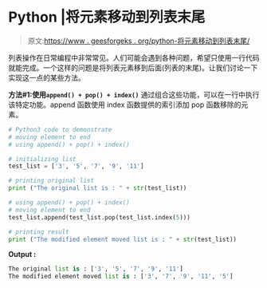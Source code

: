 # Python |将元素移动到列表末尾

> 原文:[https://www . geesforgeks . org/python-将元素移动到列表末尾/](https://www.geeksforgeeks.org/python-move-element-to-end-of-the-list/)

列表操作在日常编程中非常常见。人们可能会遇到各种问题，希望只使用一行代码就能完成。一个这样的问题是将列表元素移到后面(列表的末尾)。让我们讨论一下实现这一点的某些方法。

**方法#1:使用`append() + pop() + index()`**
通过组合这些功能，可以在一行中执行该特定功能。append 函数使用 index 函数提供的索引添加 pop 函数移除的元素。

```py
# Python3 code to demonstrate  
# moving element to end 
# using append() + pop() + index()

# initializing list
test_list = ['3', '5', '7', '9', '11']

# printing original list 
print ("The original list is : " + str(test_list))

# using append() + pop() + index()
# moving element to end 
test_list.append(test_list.pop(test_list.index(5)))

# printing result
print ("The modified element moved list is : " + str(test_list))
```

**Output :**

```py
The original list is : ['3', '5', '7', '9', '11']
The modified element moved list is : ['3', '7', '9', '11', '5']

```
